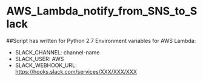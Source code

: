 # AWS_Lambda_notify_from_SNS_to_Slack

##Script has written for Python 2.7
Environment variables for AWS Lambda:

- SLACK_CHANNEL:	channel-name 
- SLACK_USER:	AWS
- SLACK_WEBHOOK_URL:	https://hooks.slack.com/services/XXX/XXX/XXX
